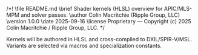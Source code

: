 /*!
\file README.md
\brief Shader kernels (HLSL) overview for APIC/MLS-MPM and solver passes.
\author Colin Macritchie (Ripple Group, LLC)
\version 1.0.0
\date 2025-09-16
\license Proprietary — Copyright (c) 2025 Colin Macritchie / Ripple Group, LLC.
*/

Kernels will be authored in HLSL and cross-compiled to DXIL/SPIR-V/MSL. Variants are selected via macros and specialization constants.

